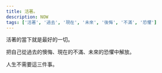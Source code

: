```yaml
---
title: 活著。
description: NOW
tags: ['活著', '過去', '現在', '未來', '後悔', '不滿', '恐懼']
---
```

活著的當下就是最好的一切。

把自己從過去的懊悔、現在的不滿、未來的恐懼中解放。

人生不需要這三件事。
